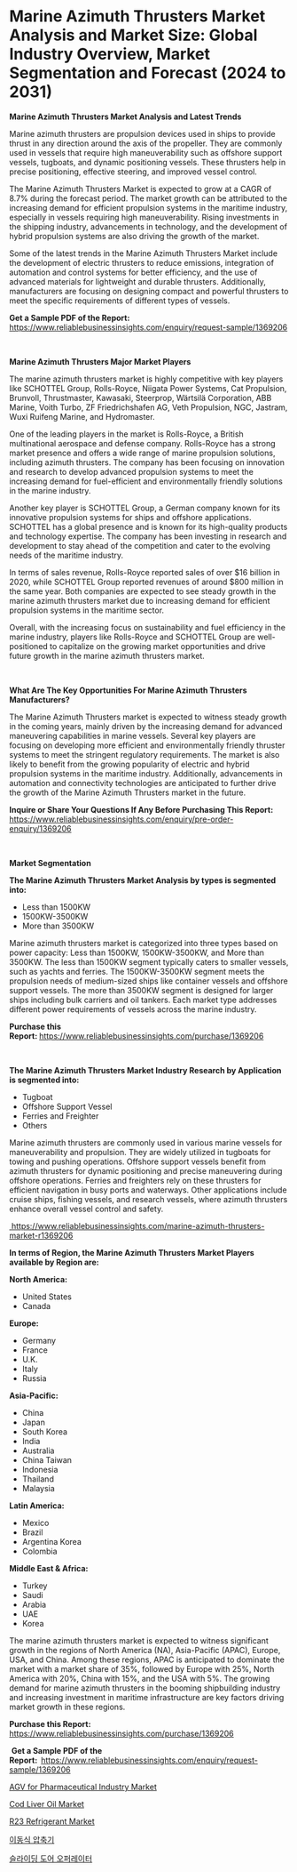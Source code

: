 <p><h1>Marine Azimuth Thrusters Market Analysis and Market Size: Global Industry Overview, Market Segmentation and Forecast (2024 to 2031)</h1></p><p><strong>Marine Azimuth Thrusters Market Analysis and Latest Trends</strong></p>
<p><p>Marine azimuth thrusters are propulsion devices used in ships to provide thrust in any direction around the axis of the propeller. They are commonly used in vessels that require high maneuverability such as offshore support vessels, tugboats, and dynamic positioning vessels. These thrusters help in precise positioning, effective steering, and improved vessel control.</p><p>The Marine Azimuth Thrusters Market is expected to grow at a CAGR of 8.7% during the forecast period. The market growth can be attributed to the increasing demand for efficient propulsion systems in the maritime industry, especially in vessels requiring high maneuverability. Rising investments in the shipping industry, advancements in technology, and the development of hybrid propulsion systems are also driving the growth of the market.</p><p>Some of the latest trends in the Marine Azimuth Thrusters Market include the development of electric thrusters to reduce emissions, integration of automation and control systems for better efficiency, and the use of advanced materials for lightweight and durable thrusters. Additionally, manufacturers are focusing on designing compact and powerful thrusters to meet the specific requirements of different types of vessels.</p></p>
<p><strong>Get a Sample PDF of the Report:&nbsp;</strong> <a href="https://www.reliablebusinessinsights.com/enquiry/request-sample/1369206">https://www.reliablebusinessinsights.com/enquiry/request-sample/1369206</a></p>
<p>&nbsp;</p>
<p><strong>Marine Azimuth Thrusters Major Market Players</strong></p>
<p><p>The marine azimuth thrusters market is highly competitive with key players like SCHOTTEL Group, Rolls-Royce, Niigata Power Systems, Cat Propulsion, Brunvoll, Thrustmaster, Kawasaki, Steerprop, Wärtsilä Corporation, ABB Marine, Voith Turbo, ZF Friedrichshafen AG, Veth Propulsion, NGC, Jastram, Wuxi Ruifeng Marine, and Hydromaster.</p><p>One of the leading players in the market is Rolls-Royce, a British multinational aerospace and defense company. Rolls-Royce has a strong market presence and offers a wide range of marine propulsion solutions, including azimuth thrusters. The company has been focusing on innovation and research to develop advanced propulsion systems to meet the increasing demand for fuel-efficient and environmentally friendly solutions in the marine industry.</p><p>Another key player is SCHOTTEL Group, a German company known for its innovative propulsion systems for ships and offshore applications. SCHOTTEL has a global presence and is known for its high-quality products and technology expertise. The company has been investing in research and development to stay ahead of the competition and cater to the evolving needs of the maritime industry.</p><p>In terms of sales revenue, Rolls-Royce reported sales of over $16 billion in 2020, while SCHOTTEL Group reported revenues of around $800 million in the same year. Both companies are expected to see steady growth in the marine azimuth thrusters market due to increasing demand for efficient propulsion systems in the maritime sector.</p><p>Overall, with the increasing focus on sustainability and fuel efficiency in the marine industry, players like Rolls-Royce and SCHOTTEL Group are well-positioned to capitalize on the growing market opportunities and drive future growth in the marine azimuth thrusters market.</p></p>
<p>&nbsp;</p>
<p><strong>What Are The Key Opportunities For Marine Azimuth Thrusters Manufacturers?</strong></p>
<p><p>The Marine Azimuth Thrusters market is expected to witness steady growth in the coming years, mainly driven by the increasing demand for advanced maneuvering capabilities in marine vessels. Several key players are focusing on developing more efficient and environmentally friendly thruster systems to meet the stringent regulatory requirements. The market is also likely to benefit from the growing popularity of electric and hybrid propulsion systems in the maritime industry. Additionally, advancements in automation and connectivity technologies are anticipated to further drive the growth of the Marine Azimuth Thrusters market in the future.</p></p>
<p><strong>Inquire or Share Your Questions If Any Before Purchasing This Report:</strong> <a href="https://www.reliablebusinessinsights.com/enquiry/pre-order-enquiry/1369206">https://www.reliablebusinessinsights.com/enquiry/pre-order-enquiry/1369206</a></p>
<p>&nbsp;</p>
<p><strong>Market Segmentation</strong></p>
<p><strong>The Marine Azimuth Thrusters Market Analysis by types is segmented into:</strong></p>
<p><ul><li>Less than 1500KW</li><li>1500KW-3500KW</li><li>More than 3500KW</li></ul></p>
<p><p>Marine azimuth thrusters market is categorized into three types based on power capacity: Less than 1500KW, 1500KW-3500KW, and More than 3500KW. The less than 1500KW segment typically caters to smaller vessels, such as yachts and ferries. The 1500KW-3500KW segment meets the propulsion needs of medium-sized ships like container vessels and offshore support vessels. The more than 3500KW segment is designed for larger ships including bulk carriers and oil tankers. Each market type addresses different power requirements of vessels across the marine industry.</p></p>
<p><strong>Purchase this Report:&nbsp;</strong><a href="https://www.reliablebusinessinsights.com/purchase/1369206">https://www.reliablebusinessinsights.com/purchase/1369206</a></p>
<p>&nbsp;</p>
<p><strong>The Marine Azimuth Thrusters Market Industry Research by Application is segmented into:</strong></p>
<p><ul><li>Tugboat</li><li>Offshore Support Vessel</li><li>Ferries and Freighter</li><li>Others</li></ul></p>
<p><p>Marine azimuth thrusters are commonly used in various marine vessels for maneuverability and propulsion. They are widely utilized in tugboats for towing and pushing operations. Offshore support vessels benefit from azimuth thrusters for dynamic positioning and precise maneuvering during offshore operations. Ferries and freighters rely on these thrusters for efficient navigation in busy ports and waterways. Other applications include cruise ships, fishing vessels, and research vessels, where azimuth thrusters enhance overall vessel control and safety.</p></p>
<p><a href="https://www.reliablebusinessinsights.com/marine-azimuth-thrusters-market-r1369206">&nbsp;https://www.reliablebusinessinsights.com/marine-azimuth-thrusters-market-r1369206</a></p>
<p><strong>In terms of Region, the Marine Azimuth Thrusters Market Players available by Region are:</strong></p>
<p>
    <p> <strong> North America: </strong>
        <ul>
            <li>United States</li>
            <li>Canada</li>
        </ul>
        </p> 
    <p> <strong> Europe: </strong>
        <ul>
            <li>Germany</li>
            <li>France</li>
            <li>U.K.</li>
            <li>Italy</li>
            <li>Russia</li>
        </ul>
        </p> 
    <p> <strong> Asia-Pacific: </strong>
        <ul>
            <li>China</li>
            <li>Japan</li>
            <li>South Korea</li>
            <li>India</li>
            <li>Australia</li>
            <li>China Taiwan</li>
            <li>Indonesia</li>
            <li>Thailand</li>
            <li>Malaysia</li>
        </ul>
        </p> 
    <p> <strong> Latin America: </strong>
        <ul>
            <li>Mexico</li>
            <li>Brazil</li>
            <li>Argentina Korea</li>
            <li>Colombia</li>
        </ul>
        </p> 
    <p> <strong> Middle East & Africa: </strong>
        <ul>
            <li>Turkey</li>
            <li>Saudi</li>
            <li>Arabia</li>
            <li>UAE</li>
            <li>Korea</li>
        </ul>
    </p>
    </p>
<p><p>The marine azimuth thrusters market is expected to witness significant growth in the regions of North America (NA), Asia-Pacific (APAC), Europe, USA, and China. Among these regions, APAC is anticipated to dominate the market with a market share of 35%, followed by Europe with 25%, North America with 20%, China with 15%, and the USA with 5%. The growing demand for marine azimuth thrusters in the booming shipbuilding industry and increasing investment in maritime infrastructure are key factors driving market growth in these regions.</p></p>
<p><strong>Purchase this Report: </strong><a href="https://www.reliablebusinessinsights.com/purchase/1369206">https://www.reliablebusinessinsights.com/purchase/1369206</a></p>
<p>&nbsp;<strong>Get a Sample PDF of the Report:&nbsp;&nbsp;</strong><a href="https://www.reliablebusinessinsights.com/enquiry/request-sample/1369206">https://www.reliablebusinessinsights.com/enquiry/request-sample/1369206</a></p>
<p><strong></strong></p>
<p><p><a href="https://issuu.com/reportprime-2/docs/agv-for-pharmaceutical-industry-market-size-2030.p">AGV for Pharmaceutical Industry Market</a></p><p><a href="https://github.com/cecuraprangm/Market-Research-Report-List-3/blob/main/cod-liver-oil-market.md">Cod Liver Oil Market</a></p><p><a href="https://www.linkedin.com/pulse/global-r23-refrigerant-industry-types-applications-market-players-cgkvc?trackingId=NEDfa7eosgA8kLnof3V4kw%3D%3D">R23 Refrigerant Market</a></p><p><a href="https://medium.com/@indraardiyanto91_38207/%EB%AA%A8%EB%B0%94%EC%9D%BC-%EC%95%95%EC%B6%95%EA%B8%B0-%EC%8B%9C%EC%9E%A5-%EB%B3%B4%EA%B3%A0%EC%84%9C%EB%8A%94-%EC%9D%B4-%EC%8B%9C%EC%9E%A5%EC%9D%98-%EC%B5%9C%EC%8B%A0-%ED%8A%B8%EB%A0%8C%EB%93%9C%EC%99%80-%EC%84%B1%EC%9E%A5-%EA%B8%B0%ED%9A%8C%EB%A5%BC-%EB%B3%B4%EC%97%AC%EC%A4%8D%EB%8B%88%EB%8B%A4-b7e16368a062">이동식 압축기</a></p><p><a href="https://medium.com/@indraardiyanto91_38207/%EC%8A%AC%EB%9D%BC%EC%9D%B4%EB%94%A9-%EB%8F%84%EC%96%B4-%EC%9A%B4%EC%98%81%EC%9E%90-%EC%8B%9C%EC%9E%A5-%EB%B6%84%EC%84%9D-%EA%B7%B8%EC%9D%98-cagr-%EC%8B%9C%EC%9E%A5-%EC%84%B8%EB%B6%84%ED%99%94-%EB%B0%8F-%EC%A0%84-%EC%84%B8%EA%B3%84-%EC%82%B0%EC%97%85-%EA%B0%9C%EC%9A%94-acf7544506a8">슬라이딩 도어 오퍼레이터</a></p></p>